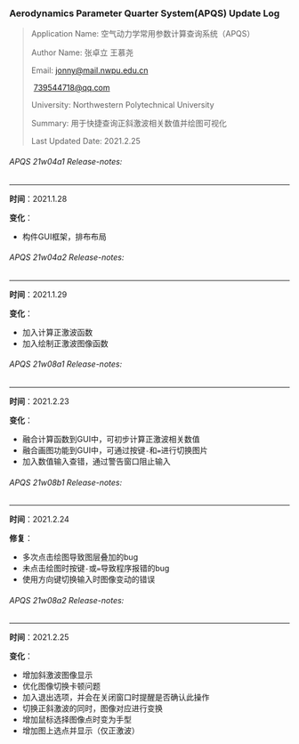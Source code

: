 ### Aerodynamics Parameter Quarter System(APQS) Update Log

> Application Name: 空气动力学常用参数计算查询系统（APQS）
>
> Author Name: 张卓立 王慕尧
>
> Email: jonny@mail.nwpu.edu.cn
>
> ​			739544718@qq.com
>
> University: Northwestern Polytechnical University
>
> Summary: 用于快捷查询正斜激波相关数值并绘图可视化
>
> Last Updated Date:  2021.2.25



###### APQS 21w04a1 Release-notes:

---

**时间**：2021.1.28

**变化**：

+ 构件GUI框架，排布布局



###### APQS 21w04a2 Release-notes:

---

**时间**：2021.1.29

**变化**：

+ 加入计算正激波函数
+ 加入绘制正激波图像函数



###### APQS 21w08a1 Release-notes:

---

**时间**：2021.2.23

**变化**：

+ 融合计算函数到GUI中，可初步计算正激波相关数值
+ 融合画图功能到GUI中，可通过按键`-`和`=`进行切换图片
+ 加入数值输入查错，通过警告窗口阻止输入



###### APQS 21w08b1 Release-notes:

---

**时间**：2021.2.24

**修复**：

+ 多次点击绘图导致图层叠加的bug
+ 未点击绘图时按键`-`或`=`导致程序报错的bug
+ 使用方向键切换输入时图像变动的错误

###### APQS 21w08a2 Release-notes:

---

**时间**：2021.2.25

**变化**：

+ 增加斜激波图像显示
+ 优化图像切换卡顿问题
+ 加入退出选项，并会在关闭窗口时提醒是否确认此操作
+ 切换正斜激波的同时，图像对应进行变换
+ 增加鼠标选择图像点时变为手型
+ 增加图上选点并显示（仅正激波）